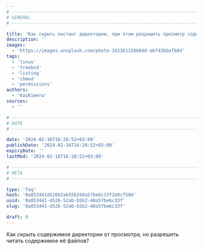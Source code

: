 ```yaml
---
# -------------------------------------------------------------------------------------------------------------------- #
# GENERAL
# -------------------------------------------------------------------------------------------------------------------- #

title: 'Как скрыть листинг директории, при этом разрешить просмотр содержимого файлов?'
description: ''
images:
  - 'https://images.unsplash.com/photo-1633613286848-e6f43bbafb8d'
tags:
  - 'linux'
  - 'freebsd'
  - 'listing'
  - 'chmod'
  - 'permissions'
authors:
  - 'KaiKimera'
sources:
  - ''

# -------------------------------------------------------------------------------------------------------------------- #
# DATE
# -------------------------------------------------------------------------------------------------------------------- #

date: '2024-02-16T16:28:52+03:00'
publishDate: '2024-02-16T16:28:52+03:00'
expiryDate: ''
lastMod: '2024-02-16T16:28:52+03:00'

# -------------------------------------------------------------------------------------------------------------------- #
# META
# -------------------------------------------------------------------------------------------------------------------- #

type: 'faq'
hash: '0a853441d52682ab55b248a57be6c33f2b0cf50d'
uuid: '0a853441-d526-52ab-b5b2-48a57be6c33f'
slug: '0a853441-d526-52ab-b5b2-48a57be6c33f'

draft: 0
---
```


Как скрыть содержимое директории от просмотра, но разрешить читать содержимое её файлов?

<!--more-->
